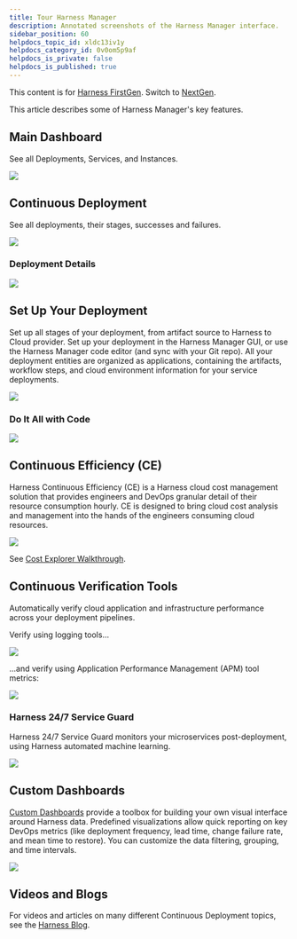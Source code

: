 ```yaml
---
title: Tour Harness Manager
description: Annotated screenshots of the Harness Manager interface.
sidebar_position: 60
helpdocs_topic_id: xldc13iv1y
helpdocs_category_id: 0v0om5p9af
helpdocs_is_private: false
helpdocs_is_published: true
---
```


This content is for [Harness FirstGen](/docs/continuous-delivery/get-started/upgrading/upgrade-nextgen-cd.md). Switch to [NextGen](/docs/platform/get-started/harness-ui-overview).

This article describes some of Harness Manager's key features.

## Main Dashboard

See all Deployments, Services, and Instances.

![](./static/meet-harness-00.png)

## Continuous Deployment

See all deployments, their stages, successes and failures.

![](./static/meet-harness-01.png)

### Deployment Details

![](./static/meet-harness-02.png)

## Set Up Your Deployment

Set up all stages of your deployment, from artifact source to Harness to Cloud provider. Set up your deployment in the Harness Manager GUI, or use the Harness Manager code editor (and sync with your Git repo). All your deployment entities are organized as applications, containing the artifacts, workflow steps, and cloud environment information for your service deployments.

![](./static/meet-harness-03.png)

### Do It All with Code

![](./static/meet-harness-04.png)

## Continuous Efficiency (CE)

Harness Continuous Efficiency (CE) is a Harness cloud cost management solution that provides engineers and DevOps granular detail of their resource consumption hourly. CE is designed to bring cloud cost analysis and management into the hands of the engineers consuming cloud resources.

![](./static/meet-harness-05.png)

See [Cost Explorer Walkthrough](../cloud-cost-management/concepts-ccm/a-cost-explorer-walkthrough.md).

## Continuous Verification Tools

Automatically verify cloud application and infrastructure performance across your deployment pipelines.

Verify using logging tools...

![](./static/meet-harness-06.png)

...and verify using Application Performance Management (APM) tool metrics:

![](./static/meet-harness-07.png)

### Harness 24/7 Service Guard

Harness 24/7 Service Guard monitors your microservices post-deployment, using Harness automated machine learning.

![](./static/meet-harness-08.png)

## Custom Dashboards

[Custom Dashboards](../firstgen-platform/fg-monitoring/custom-dashboards.md) provide a toolbox for building your own visual interface around Harness data. Predefined visualizations allow quick reporting on key DevOps metrics (like deployment frequency, lead time, change failure rate, and mean time to restore). You can customize the data filtering, grouping, and time intervals.

![](./static/meet-harness-09.png)

## Videos and Blogs

For videos and articles on many different Continuous Deployment topics, see the [Harness Blog](https://harness.io/blog/).

